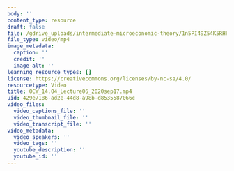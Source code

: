 ```yaml
---
body: ''
content_type: resource
draft: false
file: /gdrive_uploads/intermediate-microeconomic-theory/1n5PI49Z54K5RHkyou3uITyvjnxyFojjV/ocw_1404_lecture06_2020sep17.mp4
file_type: video/mp4
image_metadata:
  caption: ''
  credit: ''
  image-alt: ''
learning_resource_types: []
license: https://creativecommons.org/licenses/by-nc-sa/4.0/
resourcetype: Video
title: OCW_14.04_Lecture06_2020sep17.mp4
uid: 429e7186-ad2e-44d8-a98b-d8535587066c
video_files:
  video_captions_file: ''
  video_thumbnail_file: ''
  video_transcript_file: ''
video_metadata:
  video_speakers: ''
  video_tags: ''
  youtube_description: ''
  youtube_id: ''
---
```

